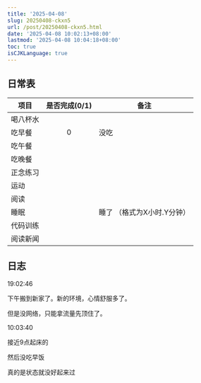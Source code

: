 ```yaml
---
title: '2025-04-08'
slug: 20250408-ckxn5
url: /post/20250408-ckxn5.html
date: '2025-04-08 10:02:13+08:00'
lastmod: '2025-04-08 10:04:18+08:00'
toc: true
isCJKLanguage: true
---
```






## 日常表

|项目|是否完成(0/1)|备注|
| ----------| :-------------: | -----------------------------|
|喝八杯水|||
|吃早餐|0|没吃|
|吃午餐|||
|吃晚餐|||
|正念练习|||
|运动|||
|阅读|||
|睡眠||睡了  （格式为X小时.Y分钟）|
|代码训练|||
|阅读新闻|||

## 日志

19:02:46

下午搬到新家了。新的环境，心情舒服多了。

但是没网络，只能拿流量先顶住了。

10:03:40

接近9点起床的

然后没吃早饭

真的是状态就没好起来过

‍
